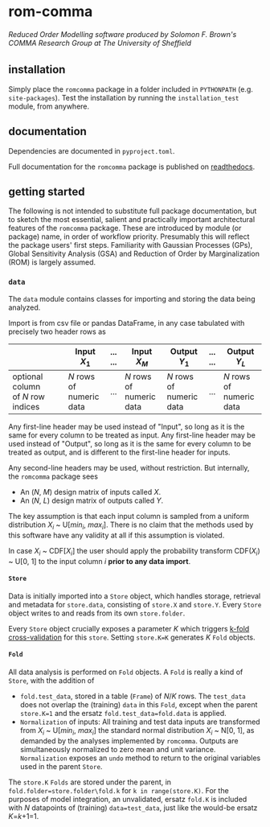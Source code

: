 # rom-comma

###### Reduced Order Modelling software produced by Solomon F. Brown's COMMA Research Group at The University of Sheffield

## installation
Simply place the `romcomma` package in a folder included in `PYTHONPATH` (e.g. `site-packages`). 
Test the installation by running the `installation_test` module, from anywhere.

## documentation
Dependencies are documented in `pyproject.toml`.

Full documentation for the `romcomma` package is published on [readthedocs](https://rom-comma.readthedocs.io/en/latest/).

## getting started
The following is not intended to substitute full package documentation, but to sketch the most essential, salient and practically important architectural 
features of the `romcomma` package. These are introduced by module (or package) name, in order of workflow priority. 
Presumably this will reflect the package users' first steps. Familiarity with Gaussian Processes (GPs), Global Sensitivity Analysis (GSA) and 
Reduction of Order by Marginalization (ROM) is largely assumed.

### `data`
The `data` module contains classes for importing and storing the data being analyzed.

Import is from csv file or pandas DataFrame, in any case tabulated with precisely two header rows as

| | Input <br /> _X_<sub>1</sub> | ... <br /> ... | Input <br /> _X_<sub>_M_</sub> | Output <br /> _Y_<sub>1</sub> | ... <br /> ... | Output <br /> _Y_<sub>_L_</sub> |
|---| ----- | --- | ----- | ------ | --- | ------ |
| optional column <br /> of _N_ row indices | _N_ rows of <br /> numeric <br /> data |...| _N_ rows of <br /> numeric <br /> data | _N_ rows of <br /> numeric <br /> data |...| _N_ rows of <br /> numeric <br/> data |

Any first-line header may be used instead of "Input", so long as it is the same for every column to be treated as input.
Any first-line header may be used instead of "Output", so long as it is the same for every column to be treated as output, 
and is different to the first-line header for inputs.

Any second-line headers may be used, without restriction. But internally, the `romcomma` package sees
* An (_N_, _M_)  design matrix of inputs called _X_.
* An (_N_, _L_)  design matrix of outputs called _Y_.

The key assumption is that each input column is sampled from a uniform distribution _X_<sub>_i_</sub> ~ U[_min_<sub>_i_</sub>, _max_<sub>_i_</sub>].
There is no claim that the methods used by this software have any validity at all if this assumption is violated. 

In case _X_<sub>_i_</sub> ~ CDF[_X_<sub>_i_</sub>] the user should apply the probability transform CDF(_X_<sub>_i_</sub>) ~ U[0, 1] to the input column _i_ 
__prior to any data import__.

#### `Store`
Data is initially imported into a `Store` object, which handles storage, retrieval and metadata for `store.data`, consisting of `store.X` and `store.Y`.
Every `Store` object writes to and reads from its own `store.folder`.

Every `Store` object crucially exposes a parameter _K_ which triggers 
[k-fold cross-validation](https://en.wikipedia.org/wiki/Cross-validation_(statistics)#k-fold_cross-validation) for this `store`.
Setting `store.K=K` generates _K_ `Fold` objects.

#### `Fold`
All data analysis is performed on `Fold` objects. A `Fold` is really a kind of `Store`, with the addition of
* `fold.test_data`, stored in a table (`Frame`) of _N_/_K_ rows. 
The `test_data` does not overlap the (training) `data` in this `Fold`, except when the parent `store.K=1` and the ersatz `fold.test_data=fold.data` is applied.
* `Normalization` of inputs: All training and test data inputs are transformed from _X_<sub>_i_</sub> ~ U[_min_<sub>_i_</sub>, _max_<sub>_i_</sub>] 
the standard normal distribution _X_<sub>_i_</sub> ~ N[0, 1], as demanded by the analyses implemented by `romcomma`.
Outputs are simultaneously normalized to zero mean and unit variance.
`Normalization` exposes an `undo` method to return to the original variables used in the parent `Store`.

The `store.K` `Folds` are stored under the parent, in `fold.folder=store.folder\fold.k` for `k in range(store.K)`. 
For the purposes of model integration, an unvalidated, ersatz `fold.K` is included with _N_ datapoints of (training) `data=test_data`, 
just like the would-be ersatz _K_=_k_+1=1.
